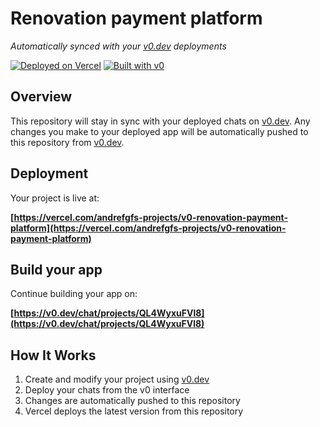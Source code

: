 # Renovation payment platform

*Automatically synced with your [v0.dev](https://v0.dev) deployments*

[![Deployed on Vercel](https://img.shields.io/badge/Deployed%20on-Vercel-black?style=for-the-badge&logo=vercel)](https://vercel.com/andrefgfs-projects/v0-renovation-payment-platform)
[![Built with v0](https://img.shields.io/badge/Built%20with-v0.dev-black?style=for-the-badge)](https://v0.dev/chat/projects/QL4WyxuFVl8)

## Overview

This repository will stay in sync with your deployed chats on [v0.dev](https://v0.dev).
Any changes you make to your deployed app will be automatically pushed to this repository from [v0.dev](https://v0.dev).

## Deployment

Your project is live at:

**[https://vercel.com/andrefgfs-projects/v0-renovation-payment-platform](https://vercel.com/andrefgfs-projects/v0-renovation-payment-platform)**

## Build your app

Continue building your app on:

**[https://v0.dev/chat/projects/QL4WyxuFVl8](https://v0.dev/chat/projects/QL4WyxuFVl8)**

## How It Works

1. Create and modify your project using [v0.dev](https://v0.dev)
2. Deploy your chats from the v0 interface
3. Changes are automatically pushed to this repository
4. Vercel deploys the latest version from this repository